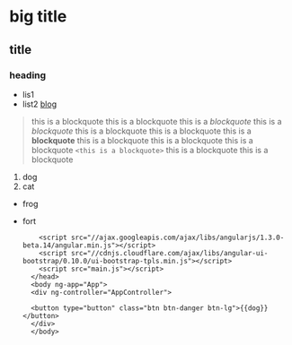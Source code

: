 big title
=====
title
-----
### heading
* lis1
* list2
[blog](http://blog.sitebuilt.net)

> this is a blockquote this is a blockquote this is a *blockquote* this is a _blockquote_ this is a blockquote this is a blockquote this is a **blockquote** this is a blockquote this is a blockquote this is a blockquote `<this is a blockquote>` this is a blockquote this is a blockquote 

1. dog
2. cat

+ frog
+ fort

		  <script src="//ajax.googleapis.com/ajax/libs/angularjs/1.3.0-beta.14/angular.min.js"></script>
		  <script src="//cdnjs.cloudflare.com/ajax/libs/angular-ui-bootstrap/0.10.0/ui-bootstrap-tpls.min.js"></script>
		  <script src="main.js"></script>
		</head>
		<body ng-app="App">
		<div ng-controller="AppController">    

		<button type="button" class="btn btn-danger btn-lg">{{dog}}</button>
		</div>
		</body>